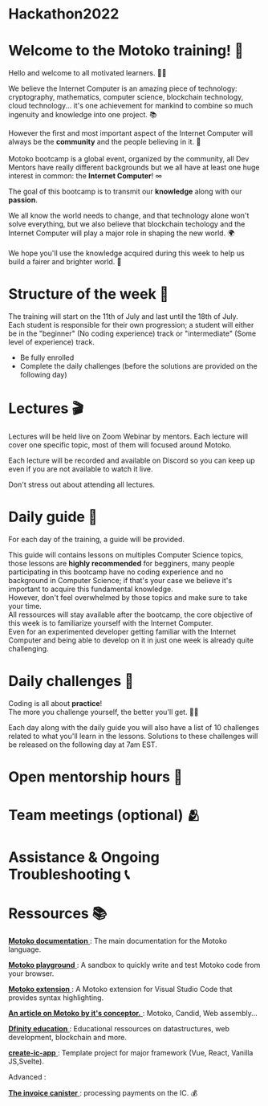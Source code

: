 # Hackathon2022

# Welcome to the Motoko training! 👻

Hello and welcome to all motivated learners. 🧑‍🎓

We believe the Internet Computer is an amazing piece of technology: cryptography, mathematics, computer science, blockchain technology, cloud technology... it's one achievement for mankind to combine so much ingenuity and knowledge into one project. 📚

However the first and most important aspect of the Internet Computer will always be the **community** and the people believing in it. 👦 <br/> <br/>
Motoko bootcamp is a global event, organized by the community, all Dev Mentors have really different backgrounds but we all have at least one huge interest in common: the **Internet Computer**! ∞

The goal of this bootcamp is to transmit our **knowledge** along with our **passion**.

We all know the world needs to change, and that technology alone won't solve everything, but we also believe that blockchain techology and the Internet Computer will play a major role in shaping the new world. 🌍
<br/>
<br/>
We hope you'll use the knowledge acquired during this week to help us build a fairer and brighter world. 🌈

# Structure of the week 📆

The training will start on the 11th of July and last until the 18th of July. <br/>
Each student is responsible for their own progression; a student will either be in the "beginner" (No coding experience) track or "intermediate" (Some level of experience) track.
<br/>

- Be fully enrolled
- Complete the daily challenges (before the solutions are provided on the following day)

# Lectures 🎬

Lectures will be held live on Zoom Webinar by mentors.
Each lecture will cover one specific topic, most of them will focused around Motoko.

Each lecture will be recorded and available on Discord so you can keep up even if you are not available to watch it live.

Don't stress out about attending all lectures.

# Daily guide 📜

For each day of the training, a guide will be provided.

This guide will contains lessons on multiples Computer Science topics, those lessons are **highly recommended** for begginers, many people participating in this bootcamp have no coding experience and no background in Computer Science; if that's your case we believe it's important to acquire this fundamental knowledge. <br/>
However, don't feel overwhelmed by those topics and make sure to take your time. <br/>
All ressources will stay available after the bootcamp, the core objective of this week is to familiarize yourself with the Internet Computer. <br/> Even for an experimented developer getting familiar with the Internet Computer and being able to develop on it in just one week is already quite challenging.

# Daily challenges 📝

Coding is all about **practice**! <br/>The more you challenge yourself, the better you'll get. 🧑‍💻

Each day along with the daily guide you will also have a list of 10 challenges related to what you'll learn in the lessons. Solutions to these challenges will be released on the following day at 7am EST.<br/>

# Open mentorship hours 🐥


# Team meetings (optional) 🫂


# Assistance & Ongoing Troubleshooting 📞


# Ressources 📚

<a href="https://smartcontracts.org/docs/language-guide/about-this-guide.html" target="_blank"> **Motoko documentation** </a> : The main documentation for the Motoko language.


<a href="https://www.google.com/url?q=https://m7sm4-2iaaa-aaaab-qabra-cai.raw.ic0.app/&sa=D&source=docs&ust=1646578646250914&usg=AOvVaw2t9ssTnoubsEHh3XlqkTl9" target="_blank"> **Motoko playground** </a> : A sandbox to quickly write and test Motoko code from your browser.


<a href="https://marketplace.visualstudio.com/items?itemName=dfinity-foundation.vscode-motoko" target="_blank"> **Motoko extension** </a> : A Motoko extension for Visual Studio Code that provides syntax highlighting.


<a href="https://medium.com/dfinity/motoko-a-programming-language-designed-for-the-internet-computer-is-now-open-source-8d85da4db735" target="_blank"> **An article on Motoko by it's conceptor.** </a> : Motoko, Candid, Web assembly...


<a href="https://github.com/orgs/DFINITY-Education/repositories" target="_blank"> **Dfinity education** </a> : Educational ressources on datastructures, web development, blockchain and more.


<a href="https://github.com/MioQuispe/create-ic-app" target="_blank"> **create-ic-app** </a> : Template project for major framework (Vue, React, Vanilla JS,Svelte).

Advanced :

<a href="https://github.com/dfinity/invoice-canister" target="_blank"> **The invoice canister** </a> : processing payments on the IC. 💰



